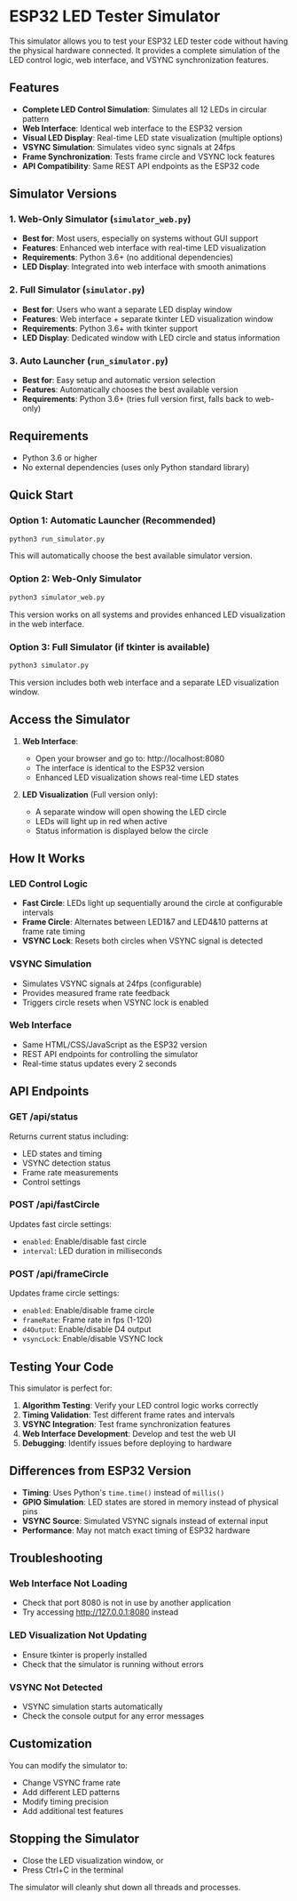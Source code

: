 # ESP32 LED Tester Simulator

This simulator allows you to test your ESP32 LED tester code without having the physical hardware connected. It provides a complete simulation of the LED control logic, web interface, and VSYNC synchronization features.

## Features

- **Complete LED Control Simulation**: Simulates all 12 LEDs in circular pattern
- **Web Interface**: Identical web interface to the ESP32 version
- **Visual LED Display**: Real-time LED state visualization (multiple options)
- **VSYNC Simulation**: Simulates video sync signals at 24fps
- **Frame Synchronization**: Tests frame circle and VSYNC lock features
- **API Compatibility**: Same REST API endpoints as the ESP32 code

## Simulator Versions

### 1. Web-Only Simulator (`simulator_web.py`)
- **Best for**: Most users, especially on systems without GUI support
- **Features**: Enhanced web interface with real-time LED visualization
- **Requirements**: Python 3.6+ (no additional dependencies)
- **LED Display**: Integrated into web interface with smooth animations

### 2. Full Simulator (`simulator.py`)
- **Best for**: Users who want a separate LED display window
- **Features**: Web interface + separate tkinter LED visualization window
- **Requirements**: Python 3.6+ with tkinter support
- **LED Display**: Dedicated window with LED circle and status information

### 3. Auto Launcher (`run_simulator.py`)
- **Best for**: Easy setup and automatic version selection
- **Features**: Automatically chooses the best available version
- **Requirements**: Python 3.6+ (tries full version first, falls back to web-only)

## Requirements

- Python 3.6 or higher
- No external dependencies (uses only Python standard library)

## Quick Start

### Option 1: Automatic Launcher (Recommended)
```bash
python3 run_simulator.py
```
This will automatically choose the best available simulator version.

### Option 2: Web-Only Simulator
```bash
python3 simulator_web.py
```
This version works on all systems and provides enhanced LED visualization in the web interface.

### Option 3: Full Simulator (if tkinter is available)
```bash
python3 simulator.py
```
This version includes both web interface and a separate LED visualization window.

## Access the Simulator

1. **Web Interface**:
   - Open your browser and go to: http://localhost:8080
   - The interface is identical to the ESP32 version
   - Enhanced LED visualization shows real-time LED states

2. **LED Visualization** (Full version only):
   - A separate window will open showing the LED circle
   - LEDs will light up in red when active
   - Status information is displayed below the circle

## How It Works

### LED Control Logic
- **Fast Circle**: LEDs light up sequentially around the circle at configurable intervals
- **Frame Circle**: Alternates between LED1&7 and LED4&10 patterns at frame rate timing
- **VSYNC Lock**: Resets both circles when VSYNC signal is detected

### VSYNC Simulation
- Simulates VSYNC signals at 24fps (configurable)
- Provides measured frame rate feedback
- Triggers circle resets when VSYNC lock is enabled

### Web Interface
- Same HTML/CSS/JavaScript as the ESP32 version
- REST API endpoints for controlling the simulator
- Real-time status updates every 2 seconds

## API Endpoints

### GET /api/status
Returns current status including:
- LED states and timing
- VSYNC detection status
- Frame rate measurements
- Control settings

### POST /api/fastCircle
Updates fast circle settings:
- `enabled`: Enable/disable fast circle
- `interval`: LED duration in milliseconds

### POST /api/frameCircle
Updates frame circle settings:
- `enabled`: Enable/disable frame circle
- `frameRate`: Frame rate in fps (1-120)
- `d4Output`: Enable/disable D4 output
- `vsyncLock`: Enable/disable VSYNC lock

## Testing Your Code

This simulator is perfect for:

1. **Algorithm Testing**: Verify your LED control logic works correctly
2. **Timing Validation**: Test different frame rates and intervals
3. **VSYNC Integration**: Test frame synchronization features
4. **Web Interface Development**: Develop and test the web UI
5. **Debugging**: Identify issues before deploying to hardware

## Differences from ESP32 Version

- **Timing**: Uses Python's `time.time()` instead of `millis()`
- **GPIO Simulation**: LED states are stored in memory instead of physical pins
- **VSYNC Source**: Simulated VSYNC signals instead of external input
- **Performance**: May not match exact timing of ESP32 hardware

## Troubleshooting

### Web Interface Not Loading
- Check that port 8080 is not in use by another application
- Try accessing http://127.0.0.1:8080 instead

### LED Visualization Not Updating
- Ensure tkinter is properly installed
- Check that the simulator is running without errors

### VSYNC Not Detected
- VSYNC simulation starts automatically
- Check the console output for any error messages

## Customization

You can modify the simulator to:
- Change VSYNC frame rate
- Add different LED patterns
- Modify timing precision
- Add additional test features

## Stopping the Simulator

- Close the LED visualization window, or
- Press Ctrl+C in the terminal

The simulator will cleanly shut down all threads and processes.
